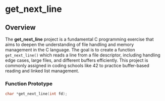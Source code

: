 # get_next_line

## Overview

The **get_next_line** project is a fundamental C programming exercise that aims to deepen the understanding of file handling and memory management in the C language. The goal is to create a function `get_next_line()` which reads a line from a file descriptor, including handling edge cases, large files, and different buffers efficiently. This project is commonly assigned in coding schools like 42 to practice buffer-based reading and linked list management.

### Function Prototype

```c
char *get_next_line(int fd);
```
